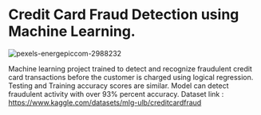 # Credit Card Fraud Detection using Machine Learning.
![pexels-energepiccom-2988232](https://user-images.githubusercontent.com/114702251/218288682-1db84c99-9846-405f-8a6d-18da72ac283d.jpg)

Machine learning project trained to detect and recognize fraudulent credit card transactions before the customer is charged using logical regression. 
Testing and Training accuracy scores are similar. Model can detect fraudulent activity with over 93% percent accuracy.
Dataset link : https://www.kaggle.com/datasets/mlg-ulb/creditcardfraud
